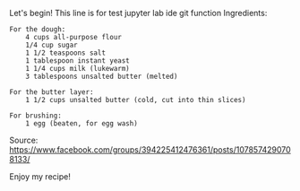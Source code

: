 Let's begin!
This line is for test jupyter lab ide git function
Ingredients:

    For the dough:
        4 cups all-purpose flour
        1/4 cup sugar
        1 1/2 teaspoons salt
        1 tablespoon instant yeast
        1 1/4 cups milk (lukewarm)
        3 tablespoons unsalted butter (melted)

    For the butter layer:
        1 1/2 cups unsalted butter (cold, cut into thin slices)

    For brushing:
        1 egg (beaten, for egg wash)
Source: https://www.facebook.com/groups/394225412476361/posts/1078574290708133/

Enjoy my recipe!
